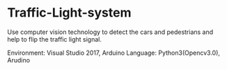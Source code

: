 # Traffic-Light-system
Use computer vision technology to detect the cars and pedestrians and help to flip the traffic light signal.

Environment: Visual Studio 2017, Arduino
Language: Python3(Opencv3.0), Arudino
